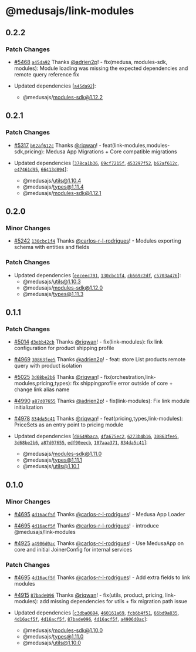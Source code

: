 # @medusajs/link-modules

## 0.2.2

### Patch Changes

- [#5468](https://github.com/medusajs/medusa/pull/5468) [`a45da92`](https://github.com/medusajs/medusa/commit/a45da9215d2a7834c368037726aaa3961caadaf9) Thanks [@adrien2p](https://github.com/adrien2p)! - fix(medusa, modules-sdk, modules): Module loading was missing the expected dependencies and remote query reference fix

- Updated dependencies [[`a45da92`](https://github.com/medusajs/medusa/commit/a45da9215d2a7834c368037726aaa3961caadaf9)]:
  - @medusajs/modules-sdk@1.12.2

## 0.2.1

### Patch Changes

- [#5317](https://github.com/medusajs/medusa/pull/5317) [`b62af612c`](https://github.com/medusajs/medusa/commit/b62af612c7baa244075e546c949b89c4589bd2cf) Thanks [@riqwan](https://github.com/riqwan)! - feat(link-modules,modules-sdk,pricing): Medusa App Migrations + Core compatible migrations

- Updated dependencies [[`378ca1b36`](https://github.com/medusajs/medusa/commit/378ca1b36e909a67e39c69ea5ca94ec58a345878), [`69cf7215f`](https://github.com/medusajs/medusa/commit/69cf7215f1f730ffb332129e65211470be1f88f1), [`453297f52`](https://github.com/medusajs/medusa/commit/453297f525bd9f3aaa95bf0b28ff6cd31e6696b4), [`b62af612c`](https://github.com/medusajs/medusa/commit/b62af612c7baa244075e546c949b89c4589bd2cf), [`e47461d95`](https://github.com/medusajs/medusa/commit/e47461d95caecf3a447ee9fa0b0950340b93f282), [`66413d094`](https://github.com/medusajs/medusa/commit/66413d094e916debbdb74b68800c96ca2c9302c9)]:
  - @medusajs/utils@1.10.4
  - @medusajs/types@1.11.4
  - @medusajs/modules-sdk@1.12.1

## 0.2.0

### Minor Changes

- [#5242](https://github.com/medusajs/medusa/pull/5242) [`130cbc1f4`](https://github.com/medusajs/medusa/commit/130cbc1f437af211b6d05f80128d90138abcd38d) Thanks [@carlos-r-l-rodrigues](https://github.com/carlos-r-l-rodrigues)! - Modules exporting schema with entities and fields

### Patch Changes

- Updated dependencies [[`eeceec791`](https://github.com/medusajs/medusa/commit/eeceec791c141996cf7fd06555afb6e738b52840), [`130cbc1f4`](https://github.com/medusajs/medusa/commit/130cbc1f437af211b6d05f80128d90138abcd38d), [`cb569c2df`](https://github.com/medusajs/medusa/commit/cb569c2dfe2d83e1ff72a49f2331450a83b73325), [`c5703a476`](https://github.com/medusajs/medusa/commit/c5703a4765a55da697885438cf3089d923669f21)]:
  - @medusajs/utils@1.10.3
  - @medusajs/modules-sdk@1.12.0
  - @medusajs/types@1.11.3

## 0.1.1

### Patch Changes

- [#5014](https://github.com/medusajs/medusa/pull/5014) [`d3ebb42cb`](https://github.com/medusajs/medusa/commit/d3ebb42cb81e536282ce2d10d1da8be3b45d93be) Thanks [@riqwan](https://github.com/riqwan)! - fix(link-modules): fix link configuration for product shipping profile

- [#4969](https://github.com/medusajs/medusa/pull/4969) [`30863fee5`](https://github.com/medusajs/medusa/commit/30863fee529ed035f161c749fda3cd64fa48efb1) Thanks [@adrien2p](https://github.com/adrien2p)! - feat: store List products remote query with product isolation

- [#5025](https://github.com/medusajs/medusa/pull/5025) [`3d68be2b6`](https://github.com/medusajs/medusa/commit/3d68be2b6b93ae928f5c955e102ebdf2c34fb364) Thanks [@riqwan](https://github.com/riqwan)! - fix(orchestration,link-modules,pricing,types): fix shippingprofile error outside of core + change link alias name

- [#4990](https://github.com/medusajs/medusa/pull/4990) [`a87d07655`](https://github.com/medusajs/medusa/commit/a87d07655bd8a1da8b90feb739daddd09295f724) Thanks [@adrien2p](https://github.com/adrien2p)! - fix(link-modules): Fix link module initialization

- [#4978](https://github.com/medusajs/medusa/pull/4978) [`834da5c41`](https://github.com/medusajs/medusa/commit/834da5c41a7c043373f72239b6fdbf7815d9b4aa) Thanks [@riqwan](https://github.com/riqwan)! - feat(pricing,types,link-modules): PriceSets as an entry point to pricing module

- Updated dependencies [[`d8649baca`](https://github.com/medusajs/medusa/commit/d8649bacaa2ed784b9e7b2b0e1f1194d3697bb92), [`4fa675ec2`](https://github.com/medusajs/medusa/commit/4fa675ec25b3d6fccd881c4f5a5b91f0e9e13e82), [`6273b4b16`](https://github.com/medusajs/medusa/commit/6273b4b160493463e1199e5db4e9cfa4cff6fbe4), [`30863fee5`](https://github.com/medusajs/medusa/commit/30863fee529ed035f161c749fda3cd64fa48efb1), [`3d68be2b6`](https://github.com/medusajs/medusa/commit/3d68be2b6b93ae928f5c955e102ebdf2c34fb364), [`a87d07655`](https://github.com/medusajs/medusa/commit/a87d07655bd8a1da8b90feb739daddd09295f724), [`edf90eecb`](https://github.com/medusajs/medusa/commit/edf90eecb487f6e031f2e2d0899de5ca2504cb12), [`107aaa371`](https://github.com/medusajs/medusa/commit/107aaa371c444843874d125bf8bd493ef89f5756), [`834da5c41`](https://github.com/medusajs/medusa/commit/834da5c41a7c043373f72239b6fdbf7815d9b4aa)]:
  - @medusajs/modules-sdk@1.11.0
  - @medusajs/types@1.11.1
  - @medusajs/utils@1.10.1

## 0.1.0

### Minor Changes

- [#4695](https://github.com/medusajs/medusa/pull/4695) [`4d16acf5f`](https://github.com/medusajs/medusa/commit/4d16acf5f096b5656b645f510f9c971e7c2dc9ef) Thanks [@carlos-r-l-rodrigues](https://github.com/carlos-r-l-rodrigues)! - Medusa App Loader

- [#4695](https://github.com/medusajs/medusa/pull/4695) [`4d16acf5f`](https://github.com/medusajs/medusa/commit/4d16acf5f096b5656b645f510f9c971e7c2dc9ef) Thanks [@carlos-r-l-rodrigues](https://github.com/carlos-r-l-rodrigues)! - introduce @medusajs/link-modules

- [#4925](https://github.com/medusajs/medusa/pull/4925) [`a4906d0ac`](https://github.com/medusajs/medusa/commit/a4906d0ac0af36b1382d3befe64281b404387bd7) Thanks [@carlos-r-l-rodrigues](https://github.com/carlos-r-l-rodrigues)! - Use MedusaApp on core and initial JoinerConfig for internal services

### Patch Changes

- [#4695](https://github.com/medusajs/medusa/pull/4695) [`4d16acf5f`](https://github.com/medusajs/medusa/commit/4d16acf5f096b5656b645f510f9c971e7c2dc9ef) Thanks [@carlos-r-l-rodrigues](https://github.com/carlos-r-l-rodrigues)! - Add extra fields to link modules

- [#4915](https://github.com/medusajs/medusa/pull/4915) [`87bade096`](https://github.com/medusajs/medusa/commit/87bade096e3d536f29ddc57dbc4c04e5d7a46e4b) Thanks [@riqwan](https://github.com/riqwan)! - fix(utils, product, pricing, link-modules): add missing dependencies for utils + fix migration path issue

- Updated dependencies [[`c3dba0694`](https://github.com/medusajs/medusa/commit/c3dba069488952945150117a30b1306a2e0bb3ce), [`460161a69`](https://github.com/medusajs/medusa/commit/460161a69f22cf6d561952e92e7d9b56912113e6), [`fcb6b4f51`](https://github.com/medusajs/medusa/commit/fcb6b4f510dba2757570625acb5da9476b7544fd), [`66bd9a835`](https://github.com/medusajs/medusa/commit/66bd9a835c61b139af7051e5faf6c9de3c7134bb), [`4d16acf5f`](https://github.com/medusajs/medusa/commit/4d16acf5f096b5656b645f510f9c971e7c2dc9ef), [`4d16acf5f`](https://github.com/medusajs/medusa/commit/4d16acf5f096b5656b645f510f9c971e7c2dc9ef), [`87bade096`](https://github.com/medusajs/medusa/commit/87bade096e3d536f29ddc57dbc4c04e5d7a46e4b), [`4d16acf5f`](https://github.com/medusajs/medusa/commit/4d16acf5f096b5656b645f510f9c971e7c2dc9ef), [`a4906d0ac`](https://github.com/medusajs/medusa/commit/a4906d0ac0af36b1382d3befe64281b404387bd7)]:
  - @medusajs/modules-sdk@1.10.0
  - @medusajs/types@1.11.0
  - @medusajs/utils@1.10.0

